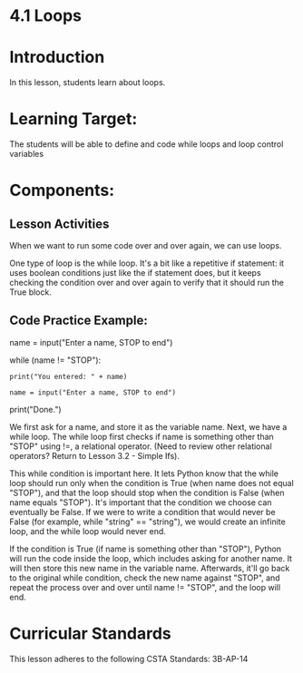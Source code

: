 # 4.1 Loops
# Introduction
In this lesson, students learn about loops. 

# Learning Target: 

The students will be able to define and code while loops and loop control variables 

# Components:

## Lesson Activities

When we want to run some code over and over again, we can use loops.

One type of loop is the while loop. It's a bit like a repetitive if statement: it uses boolean conditions just like the if statement does, but it keeps checking the condition over and over again to verify that it should run the True block.

## Code Practice Example:

name = input("Enter a name, STOP to end")

while (name != "STOP"):
    
    print("You entered: " + name)
    
    name = input("Enter a name, STOP to end")

print("Done.")

We first ask for a name, and store it as the variable name. Next, we have a while loop. The while loop first checks if name is something other than "STOP" using !=, a relational operator. (Need to review other relational operators? Return to Lesson 3.2 - Simple Ifs).

This while condition is important here. It lets Python know that the while loop should run only when the condition is True (when name does not equal "STOP"), and that the loop should stop when the condition is False (when name equals "STOP"). It's important that the condition we choose can eventually be False. If we were to write a condition that would never be False (for example, while "string" == "string"), we would create an infinite loop, and the while loop would never end.

If the condition is True (if name is something other than "STOP"), Python will run the code inside the loop, which includes asking for another name. It will then store this new name in the variable name. Afterwards, it'll go back to the original while condition, check the new name against "STOP", and repeat the process over and over until name != "STOP", and the loop will end.

# Curricular Standards
This lesson adheres to the following CSTA Standards: 3B-AP-14




